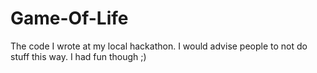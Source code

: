 # Game-Of-Life
The code I wrote at my local hackathon. I would advise people to not do stuff this way. I had fun though ;)
